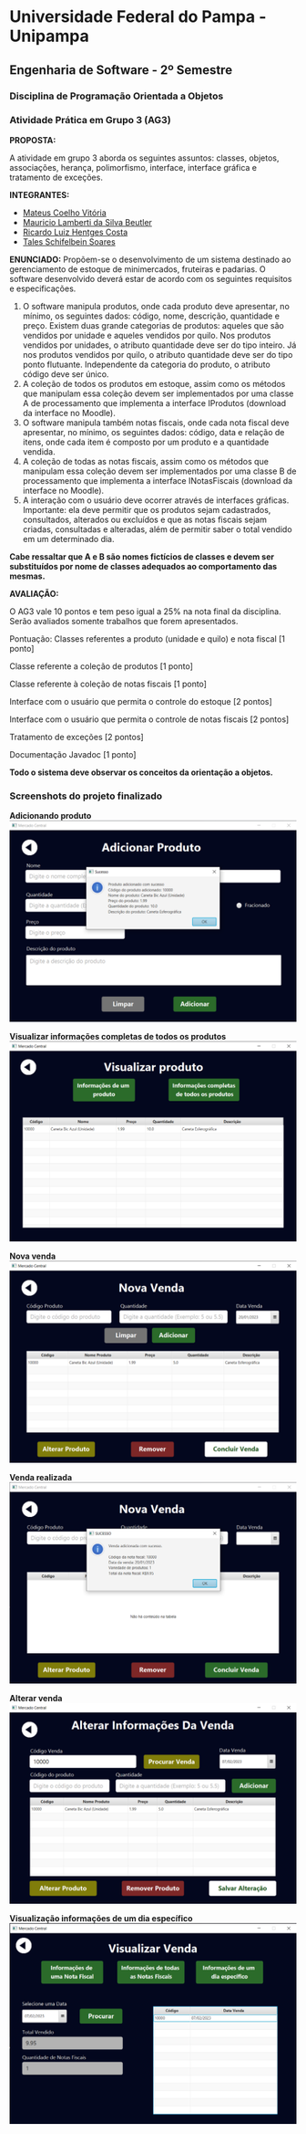 # Universidade Federal do Pampa - Unipampa
## Engenharia de Software - 2º Semestre

### Disciplina de Programação Orientada a Objetos
### Atividade Prática em Grupo 3 (AG3) 

**PROPOSTA:**

A atividade em grupo 3 aborda os seguintes assuntos: classes, objetos, associações, herança,
polimorfismo, interface, interface gráfica e tratamento de exceções.

**INTEGRANTES:**
* [Mateus Coelho Vitória](https://github.com/M4t3usC0)
* [Mauricio Lamberti da Silva Beutler](https://github.com/Beutler28)  
* [Ricardo Luiz Hentges Costa](https://github.com/ricardolhc)
* [Tales Schifelbein Soares](https://github.com/talessoares) 


**ENUNCIADO:**
Propõem-se o desenvolvimento de um sistema destinado ao gerenciamento de estoque de
minimercados, fruteiras e padarias. O software desenvolvido deverá estar de acordo com os
seguintes requisitos e especificações.
1. O software manipula produtos, onde cada produto deve apresentar, no mínimo, os seguintes
dados: código, nome, descrição, quantidade e preço. Existem duas grande categorias de
produtos: aqueles que são vendidos por unidade e aqueles vendidos por quilo. Nos
produtos vendidos por unidades, o atributo quantidade deve ser do tipo inteiro. Já nos
produtos vendidos por quilo, o atributo quantidade deve ser do tipo ponto flutuante.
Independente da categoria do produto, o atributo código deve ser único.
2. A coleção de todos os produtos em estoque, assim como os métodos que manipulam essa
coleção devem ser implementados por uma classe A de processamento que implementa a
interface IProdutos (download da interface no Moodle).
3. O software manipula também notas fiscais, onde cada nota fiscal deve apresentar, no
mínimo, os seguintes dados: código, data e relação de itens, onde cada item é composto
por um produto e a quantidade vendida.
4. A coleção de todas as notas fiscais, assim como os métodos que manipulam essa coleção
devem ser implementados por uma classe B de processamento que implementa a interface
INotasFiscais (download da interface no Moodle).
5. A interação com o usuário deve ocorrer através de interfaces gráficas. Importante: ela deve
permitir que os produtos sejam cadastrados, consultados, alterados ou excluídos e que as
notas fiscais sejam criadas, consultadas e alteradas, além de permitir saber o total vendido
em um determinado dia.

<b>Cabe ressaltar que A e B são nomes fictícios de classes e devem ser substituídos por
nome de classes adequados ao comportamento das mesmas.</b>

<b>AVALIAÇÃO:</b>

O AG3 vale 10 pontos e tem peso igual a 25% na nota final da disciplina. Serão avaliados
somente trabalhos que forem apresentados.

Pontuação:
Classes referentes a produto (unidade e quilo) e nota fiscal [1 ponto]

Classe referente a coleção de produtos [1 ponto]

Classe referente à coleção de notas fiscais [1 ponto]

Interface com o usuário que permita o controle do estoque [2 pontos]

Interface com o usuário que permita o controle de notas fiscais [2 pontos]

Tratamento de exceções [2 pontos]

Documentação Javadoc [1 ponto]

<b>Todo o sistema deve observar os conceitos da orientação a objetos.</b>

### Screenshots do projeto finalizado

**Adicionando produto** 
![Adicionando produto](project-images/adicionando-produto.png)

**Visualizar informações completas de todos os produtos**
![Visualização completa de todos os produtos adicionados](project-images/visualizar-informacoes-completas.png)

**Nova venda**
![Realizando uma nova venda](project-images/nova-venda.png)

**Venda realizada**
![Venda finalizada](project-images/venda-realizada.png)

**Alterar venda**
![Alterando venda](project-images/alterar-venda.png)

**Visualização informações de um dia específico**
![Visualização completa de vendas de um dia específico](project-images/informacoes-venda-dia.png)
